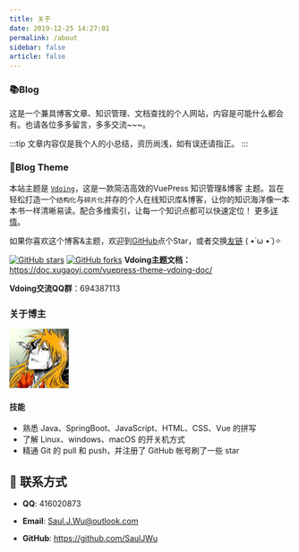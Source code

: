 ```yaml
---
title: 关于
date: 2019-12-25 14:27:01
permalink: /about
sidebar: false
article: false
---
```


### 📚Blog
这是一个兼具博客文章、知识管理、文档查找的个人网站，内容是可能什么都会有。也请各位多多留言，多多交流~~~。

:::tip
文章内容仅是我个人的小总结，资历尚浅，如有误还请指正。
:::



### 🎨Blog Theme
本站主题是 [`Vdoing`](https://github.com/xugaoyi/vuepress-theme-vdoing)，这是一款简洁高效的VuePress 知识管理&博客 主题。旨在轻松打造一个`结构化`与`碎片化`并存的个人在线知识库&博客，让你的知识海洋像一本本书一样清晰易读。配合多维索引，让每一个知识点都可以快速定位！ 更多[详情](https://github.com/xugaoyi/vuepress-theme-vdoing)。

如果你喜欢这个博客&主题，欢迎到[GitHub](https://github.com/xugaoyi/vuepress-theme-vdoing)点个Star，或者交换[友链](/friends/) ( •̀ ω •́ )✧

<a href="https://github.com/xugaoyi/vuepress-theme-vdoing" target="_blank"><img src='https://img.shields.io/github/stars/xugaoyi/vuepress-theme-vdoing' alt='GitHub stars' class="no-zoom"></a>
<a href="https://github.com/xugaoyi/vuepress-theme-vdoing" target="_blank"><img src='https://img.shields.io/github/forks/xugaoyi/vuepress-theme-vdoing' alt='GitHub forks' class="no-zoom"></a>
**Vdoing主题文档：**<https://doc.xugaoyi.com/vuepress-theme-vdoing-doc/>

**Vdoing交流QQ群**：694387113



### 关于博主



<img src='https://raw.githubusercontent.com/SaulJWu/images/main/20201114225611.jpg' alt='本人照片' style="width:106px;">

#### 技能
* 熟悉 Java、SpringBoot、JavaScript、HTML、CSS、Vue 的拼写
* 了解 Linux、windows、macOS 的开关机方式
* 精通 Git 的 pull 和 push，并注册了 GitHub 帐号刷了一些 star

## :email: 联系方式

- **QQ**: <a :href="qqUrl" class='qq'>416020873</a>

- **Email**: [Saul.J.Wu@outlook.com](mailto:Saul.J.Wu@outlook.com)

- **GitHub**: https://github.com/SaulJWu

